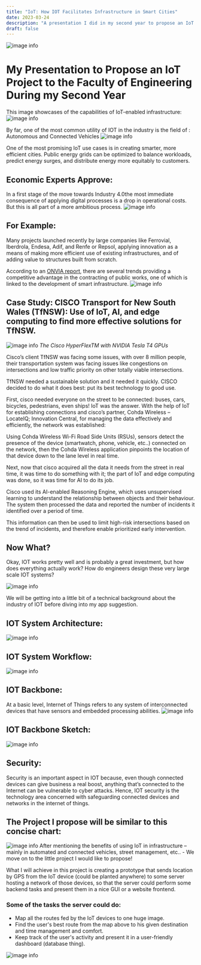 ```yaml
---
title: "IoT: How IOT Facilitates Infrastructure in Smart Cities"
date: 2023-03-24
description: "A presentation I did in my second year to propose an IoT project to the faculty of engineering"
draft: false
---
```


![image info](../../images/img-iot-1.png)

# My Presentation to Propose an IoT Project to the Faculty of Engineering During my Second Year

This image showcases of the capabilities of IoT-enabled infrastructure:
![image info](../../images/img-iot-2.png)

By far, one of the most common utility of IOT in the industry is the field of : Autonomous and Connected Vehicles
![image info](../../images/img-iot-3.png)

One of the most promising IoT use cases is in creating smarter, more efficient cities. Public energy grids can be optimized to balance workloads, predict energy surges, and distribute energy more equitably to customers.

## Economic Experts Approve:
In a first stage of the move towards Industry 4.0the most immediate consequence of applying digital processes is a drop in operational costs. But this is all part of a more ambitious process.
![image info](../../images/img-iot-4.png)

## For Example:
Many projects launched recently by large companies like Ferrovial, Iberdrola, Endesa, Adif, and Renfe or Repsol, applying innovation as a means of making more efficient use of existing infrastructures, and of adding value to structures built from scratch.  

According to an [ONVIA report](http://www.onvia.com/business-resources/white-papers/3-trends-shaping-state-and-local-contracting-in-2016), there are several trends providing a competitive advantage in the contracting of public works, one of which is linked to the development of smart infrastructure.
![image info](../../images/img-iot-5.png)

## Case Study: CISCO Transport for New South Wales (TfNSW): Use of IoT, AI, and edge computing to find more effective solutions for TfNSW.
![image info](../../images/img-iot-6.png)
*The Cisco HyperFlexTM with NVIDIA Tesla T4 GPUs*

Cisco’s client TfNSW was facing some issues, with over 8 million people, their transportation system was facing issues like congestions on intersections and low traffic priority on other totally viable intersections.

TfNSW needed a sustainable solution and it needed it quickly. CISCO decided to do what it does best: put its best technology to good use.

First, cisco needed everyone on the street to be connected: buses, cars, bicycles, pedestrians, even ships! IoT was the answer. With the help of IoT for establishing connections and cisco’s partner, Cohda Wireless – LocateIQ; Innovation Central, for managing the data effectively and efficiently, the network was established: 

Using Cohda Wireless Wi-Fi Road Side Units (RSUs), sensors detect the presence of the device (smartwatch, phone, vehicle, etc..) connected on the network, then the Cohda Wireless application pinpoints the location of that device down to the lane level in real time.

Next, now that cisco acquired all the data it needs from the street in real time, it was time to do something with it; the part of IoT and edge computing was done, so it was time for AI to do its job.

Cisco used its  AI-enabled Reasoning Engine, which uses unsupervised learning to understand the relationship between objects and their behaviour.
The system then processed the data and reported the number of incidents it identified over a period of time.

This information can then be used to limit high-risk intersections based on the trend of incidents, and therefore enable prioritized early intervention.

## Now What?
Okay, IOT works pretty well and is probably a great investment, but how does everything actually work? How do engineers design these very large scale IOT systems? 

![image info](../../images/img-iot-7.png)

We will be getting into a little bit of a technical background about the industry of IOT before diving into my app suggestion.

## IOT System Architecture:
![image info](../../images/img-iot-8.png)

## IOT System Workflow:
![image info](../../images/img-iot-9.png)

## IOT Backbone:
At a basic level, Internet of Things refers to any system of interconnected devices that have sensors and embedded processing abilities.
![image info](../../images/image.png)

## IOT Backbone Sketch:
![image info](../../images/img-iot-10.png)

## Security:
Security is an important aspect in IOT because, even though connected devices can give business a real boost, anything that’s connected to the Internet can be vulnerable to cyber attacks. Hence, IOT security is the technology area concerned with safeguarding connected devices and networks in the internet of things.

## The Project I propose will be similar to this concise chart:
![image info](../../images/img-iot-11.png)
After mentioning the benefits of using IoT in infrastructure – mainly in automated and connected vehicles, street management, etc.. - We move on to the little project I would like to propose!

What I will achieve in this project is creating a prototype that sends location by GPS from the IoT device (could be planted anywhere) to some server hosting a network of those devices, so that the server could perform some backend tasks and present them in a nice GUI or a website frontend.

### Some of the tasks the server could do:
* Map all the routes fed by the IoT devices to one huge image.
* Find the user's best route from the map above to his given destination and time management and comfort.
* Keep track of the user's activity and present it in a user-friendly dashboard (database thing).

![image info](../../images/img-iot-12.png)